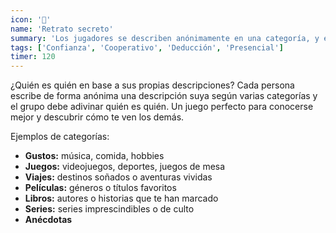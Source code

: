 ```yaml
---
icon: '👤'
name: 'Retrato secreto'
summary: 'Los jugadores se describen anónimamente en una categoría, y el grupo debe adivinar quién es quién.'
tags: ['Confianza', 'Cooperativo', 'Deducción', 'Presencial']
timer: 120
---
```


¿Quién es quién en base a sus propias descripciones? Cada persona escribe de forma anónima una descripción suya según varias categorías y el grupo debe adivinar quién es quién. Un juego perfecto para conocerse mejor y descubrir cómo te ven los demás.

Ejemplos de categorías:

- **Gustos:** música, comida, hobbies
- **Juegos:** videojuegos, deportes, juegos de mesa
- **Viajes:** destinos soñados o aventuras vividas
- **Películas:** géneros o títulos favoritos
- **Libros:** autores o historias que te han marcado
- **Series:** series imprescindibles o de culto
- **Anécdotas**

